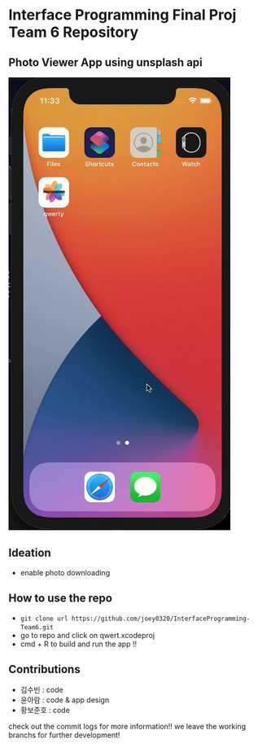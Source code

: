 # Interface Programming Final Proj Team 6 Repository

## Photo Viewer App using unsplash api
![](demo.gif)


## Ideation
- enable photo downloading


## How to use the repo
- ```git clone url https://github.com/joey0320/InterfaceProgramming-Team6.git```
- go to repo and click on qwert.xcodeproj
- cmd + R to build and run the app !!


## Contributions
- 김수빈 : code
- 윤아람 : code & app design
- 황보준호 : code


check out the commit logs for more information!!
we leave the working branchs for further development!

